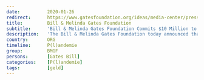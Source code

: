 ```yaml
---
date:          2020-01-26
redirect:      https://www.gatesfoundation.org/ideas/media-center/press-releases/2020/01/gates-foundation-commits-10-million-to-global-response-to-2019-ncov
title:         Bill & Melinda Gates Foundation
subtitle:      'Bill & Melinda Gates Foundation Commits $10 Million to Global Response to 2019-nCOV'
description:   'The Bill & Melinda Gates Foundation today announced that it is immediately committing $10 million in emergency funds and corresponding technical support to help frontline responders in China and Africa accelerate their efforts to contain the global spread of 2019-nCoV. …'
country:       ORG
timeline:      P(l)andemie
group:         BMGF
persons:       [Gates Bill]
categories:    [P(l)andemie]
tags:          [geld]
---
```

